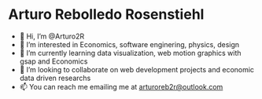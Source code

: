 # Arturo Rebolledo Rosenstiehl
- 👋 Hi, I’m @Arturo2R
- 👀 I’m interested in Economics, software enginering, physics, design 
- 🌱 I’m currently learning data visualization, web motion graphics with gsap and Economics
- 💞️ I’m looking to collaborate on web development projects and economic data driven researchs
- 📫 You can reach me emailing me at arturoreb2r@outlook.com

<!---
Arturo2R/Arturo2R is a ✨ special ✨ repository because its `README.md` (this file) appears on your GitHub profile.
You can click the Preview link to take a look at your changes.
--->
